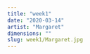 ```yaml
---
title: "week1"
date: "2020-03-14"
artist: "Margaret"
dimensions: ""
slug: week1/Margaret.jpg
---
```

